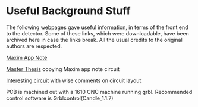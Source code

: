 
Useful Background Stuff
=======================

The following webpages gave useful information, in terms of the front end to the detector. Some of these links, which were downloadable, have been archived here in case the links break. All the usual credits to the original authors are respected.

[Maxim App Note](https://www.maximintegrated.com/en/design/technical-documents/app-notes/2/2236.html)

[Master Thesis](https://ttu-ir.tdl.org/bitstream/handle/2346/58537/RODRIGUEZ-THESIS-2014.pdf) copying Maxim app note circuit

[Interesting circuit](https://electronics.stackexchange.com/questions/359314/op-amp-oscillation-bpw34-radiation-detection) with wise comments on circuit layout

PCB is machined out with a 1610 CNC machine running grbl. Recommended control software is Grblcontrol(Candle_1.1.7)







